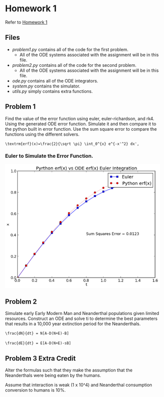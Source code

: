 # Homework 1
Refer to [Homework 1](http://wiki.cs.umt.edu/classes/cs477/index.php/Homework_1 "homework 1") 

## Files
  - _problem1.py_ contains all of the code for the first problem.
    - All of the ODE systems associated with the assignment will be in this file. 
  - _problem2.py_ contains all of the code for the second problem. 
    - All of the ODE systems associated with the assignment will be in this file. 
  - _ode.py_ contains all of the ODE integrators.
  - _system.py_ contains the simulator. 
  - _utils.py_ simply contains extra functions. 

## Problem 1
Find the value of the error function using euler, euler-richardson, and rk4. Using the generated ODE error function. Simulate it and then compare it to the python built in error function. Use the sum square error to compare the functions using the different solvers. 

    \textrm{erf}(x)=\frac{2}{\sqrt \pi} \int_0^{x} e^{-x'^2} dx',

### Euler to Simulate the Error Function. 

![Solved using the Euler integrator.](./erf_euler.png)

## Problem 2
Simulate early Early Modern Man and Neanderthal populations given limited resources. Construct an ODE and solve ti to determine the best parameters that results in a 10,000 year extinction period for the Neanderthals.

    \frac{dN}{dt} = N[A-D(N+E)-B]

    \frac{dE}{dt} = E[A-D(N+E)-sB]

## Problem 3 Extra Credit
Alter the formulas such that they make the assumption that the Neanderthals were being eaten by the humans.

Assume that interaction is weak (1 x 10^4) and Neanderthal consumption conversion to humans is 10%. 


